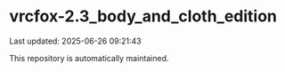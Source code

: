# vrcfox-2.3_body_and_cloth_edition

Last updated: 2025-06-26 09:21:43

This repository is automatically maintained.
